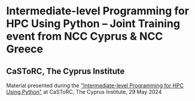 # Intermediate-level Programming for HPC Using Python – Joint Training event from NCC Cyprus & NCC Greece
## CaSToRC, The Cyprus Institute

Material presented during the ["Intermediate-level Programming for HPC Using Python"](https://eurocc.cyi.ac.cy/intermediate-level-programming-for-hpc-programming-using-python-training-event-2024/) at CaSToRC, The Cyprus Institute, 29 May 2024
